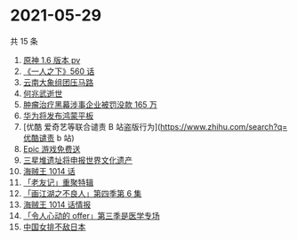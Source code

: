 # 2021-05-29

共 15 条

<!-- BEGIN -->
<!-- 最后更新时间 Sat May 29 2021 19:33:45 GMT+0800 (China Standard Time) -->

1. [原神 1.6 版本 pv](https://www.zhihu.com/search?q=原神)
2. [《一人之下》560 话](https://www.zhihu.com/search?q=一人之下)
3. [云南大象组团压马路](https://www.zhihu.com/search?q=云南大象)
4. [何兆武逝世](https://www.zhihu.com/search?q=何兆武)
5. [肿瘤治疗黑幕涉事企业被罚没款 165 万](https://www.zhihu.com/search?q=肿瘤治疗黑幕)
6. [华为将发布鸿蒙平板](https://www.zhihu.com/search?q=鸿蒙平板)
7. [优酷 爱奇艺等联合谴责 B 站盗版行为](https://www.zhihu.com/search?q=优酷谴责 b 站)
8. [Epic 游戏免费送](https://www.zhihu.com/search?q=Epic)
9. [三星堆遗址将申报世界文化遗产](https://www.zhihu.com/search?q=三星堆)
10. [海贼王 1014 话](https://www.zhihu.com/search?q=海贼王)
11. [「老友记」重聚特辑](https://www.zhihu.com/search?q=老友记重聚)
12. [「画江湖之不良人」第四季第 6 集](https://www.zhihu.com/search?q=画江湖之不良人第四季)
13. [海贼王 1014 话情报](https://www.zhihu.com/search?q=海贼王)
14. [「令人心动的 offer」第三季是医学专场](https://www.zhihu.com/search?q=令人心动的offer第三季)
15. [中国女排不敌日本](https://www.zhihu.com/search?q=中国女排)

<!-- END -->
